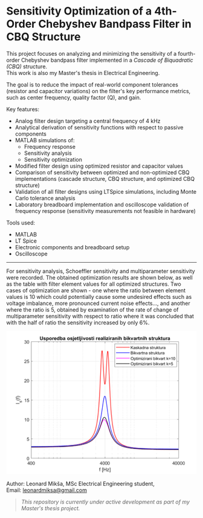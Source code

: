 # Sensitivity Optimization of a 4th-Order Chebyshev Bandpass Filter in CBQ Structure

This project focuses on analyzing and minimizing the sensitivity of a fourth-order Chebyshev bandpass filter implemented in a *Cascade of Biquadratic (CBQ)* structure.  
This work is also my Master's thesis in Electrical Engineering.

The goal is to reduce the impact of real-world component tolerances (resistor and capacitor variations) on the filter's key performance metrics, such as center frequency, quality factor (Q), and gain.

Key features:
- Analog filter design targeting a central frequency of 4 kHz
- Analytical derivation of sensitivity functions with respect to passive components
- MATLAB simulations of:
  - Frequency response
  - Sensitivity analysis
  - Sensitivity optimization
- Modified filter design using optimized resistor and capacitor values
- Comparison of sensitivity between optimized and non-optimized CBQ implementations (cascade structure, CBQ structure, and optimized CBQ structure)
- Validation of all filter designs using LTSpice simulations, including Monte Carlo tolerance analysis
- Laboratory breadboard implementation and oscilloscope validation of frequency response (sensitivity measurements not feasible in hardware)

Tools used:
- MATLAB
- LT Spice
- Electronic components and breadboard setup
- Oscilloscope

--------------------------------------------------------------------------------------------------------------------------------------------------------------------------------------------------------------------

For sensitivity analysis, Schoeffler sensitivity and multiparameter sensitivity were recorded. The obtained optimization results are shown below, as well as the table with filter element values for all optimized structures. Two cases of optimization are shown - one where the ratio between element values is 10 which could potentially cause some undesired effects such as voltage imbalance, more pronounced current noise effects..., and another where the ratio is 5, obtained by examination of the rate of change of multiparameter sensitivity with respect to ratio where it was concluded that with the half of ratio the sensitivity increased by only 6%.

![Sensitivity Optimization Results](sensitivity_optimization_results.png)

Author:
Leonard Mikša,
MSc Electrical Engineering student,  
Email: [leonardmiksa@gmail.com](mailto:leonardmiksa@gmail.com)

> *This repository is currently under active development as part of my Master's thesis project.*
